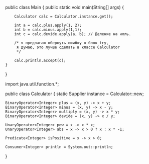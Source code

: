 public class Main {
    public static void main(String[] args) {

        Calculator calc = Calculator.instance.get();

        int a = calc.plus.apply(1, 2);
        int b = calc.minus.apply(1,1);
        int c = calc.devide.apply(a, b); // Деление на ноль.

        /* я предлагаю обернуть ошибку в блок try,
         я думаю, это лучше сделать в классе Calculator
         */

        calc.println.accept(c);
    }
}

import java.util.function.*;

public class Calculator {
    static Supplier<Calculator> instance = Calculator::new;

    BinaryOperator<Integer> plus = (x, y) -> x + y;
    BinaryOperator<Integer> minus = (x, y) -> x - y;
    BinaryOperator<Integer> multiply = (x, y) -> x * y;
    BinaryOperator<Integer> devide = (x, y) -> x / y;

    UnaryOperator<Integer> pow = x -> x * x;
    UnaryOperator<Integer> abs = x -> x > 0 ? x : x * -1;

    Predicate<Integer> isPositive = x -> x > 0;

    Consumer<Integer> println = System.out::println;

}
